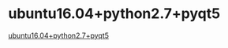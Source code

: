 # ubuntu16.04+python2.7+pyqt5
[ubuntu16.04+python2.7+pyqt5](https://aiwithcloud.com/2022/09/19/ubuntu16-04python2-7pyqt5/)